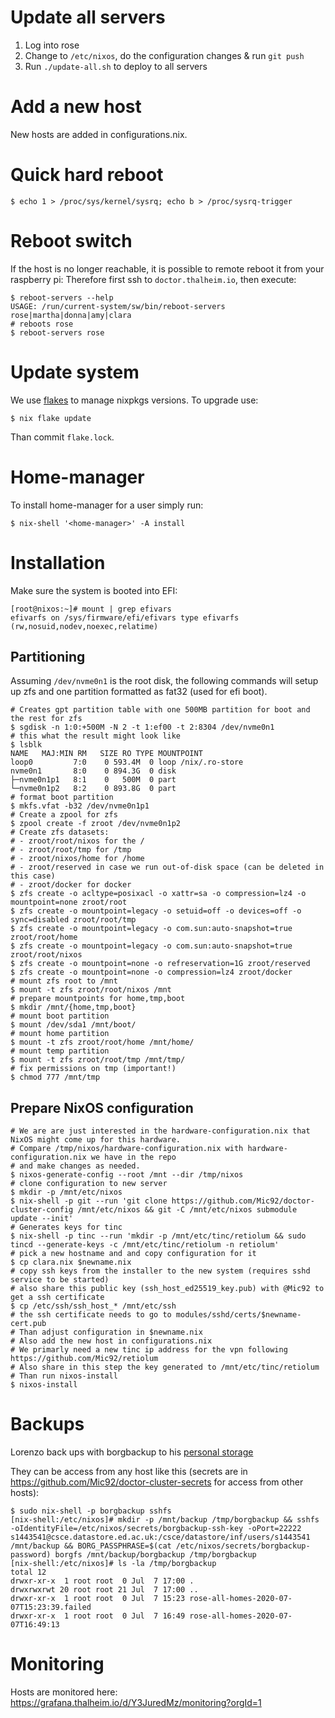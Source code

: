 # Update all servers

1. Log into rose
2. Change to `/etc/nixos`, do the configuration changes & run `git push`
3. Run `./update-all.sh` to deploy to all servers

# Add a new host

New hosts are added in configurations.nix.

# Quick hard reboot

```console
$ echo 1 > /proc/sys/kernel/sysrq; echo b > /proc/sysrq-trigger
```

# Reboot switch

If the host is no longer reachable, it is possible to remote reboot it from your raspberry pi:
Therefore first ssh to `doctor.thalheim.io`, then execute:

```console
$ reboot-servers --help
USAGE: /run/current-system/sw/bin/reboot-servers rose|martha|donna|amy|clara
# reboots rose
$ reboot-servers rose
```

# Update system

We use [flakes](https://nixos.wiki/wiki/Flakes) to manage 
nixpkgs versions. To upgrade use:

``` console
$ nix flake update
```

Than commit `flake.lock`.

# Home-manager

To install home-manager for a user simply run:

``` console
$ nix-shell '<home-manager>' -A install
```

# Installation

Make sure the system is booted into EFI:

```
[root@nixos:~]# mount | grep efivars
efivarfs on /sys/firmware/efi/efivars type efivarfs (rw,nosuid,nodev,noexec,relatime)
```

## Partitioning

Assuming `/dev/nvme0n1` is the root disk, the following commands will setup up zfs and one
partition formatted as fat32 (used for efi boot).

```console
# Creates gpt partition table with one 500MB partition for boot and the rest for zfs
$ sgdisk -n 1:0:+500M -N 2 -t 1:ef00 -t 2:8304 /dev/nvme0n1
# this what the result might look like
$ lsblk
NAME   MAJ:MIN RM   SIZE RO TYPE MOUNTPOINT
loop0         7:0    0 593.4M  0 loop /nix/.ro-store
nvme0n1       8:0    0 894.3G  0 disk
├─nvme0n1p1   8:1    0   500M  0 part
└─nvme0n1p2   8:2    0 893.8G  0 part
# format boot partition
$ mkfs.vfat -b32 /dev/nvme0n1p1
# Create a zpool for zfs
$ zpool create -f zroot /dev/nvme0n1p2
# Create zfs datasets: 
# - zroot/root/nixos for the /
# - zroot/root/tmp for /tmp
# - zroot/nixos/home for /home
# - zroot/reserved in case we run out-of-disk space (can be deleted in this case)
# - zroot/docker for docker
$ zfs create -o acltype=posixacl -o xattr=sa -o compression=lz4 -o mountpoint=none zroot/root
$ zfs create -o mountpoint=legacy -o setuid=off -o devices=off -o sync=disabled zroot/root/tmp
$ zfs create -o mountpoint=legacy -o com.sun:auto-snapshot=true zroot/root/home
$ zfs create -o mountpoint=legacy -o com.sun:auto-snapshot=true zroot/root/nixos
$ zfs create -o mountpoint=none -o refreservation=1G zroot/reserved
$ zfs create -o mountpoint=none -o compression=lz4 zroot/docker
# mount zfs root to /mnt
$ mount -t zfs zroot/root/nixos /mnt
# prepare mountpoints for home,tmp,boot
$ mkdir /mnt/{home,tmp,boot}
# mount boot partition
$ mount /dev/sda1 /mnt/boot/
# mount home partition
$ mount -t zfs zroot/root/home /mnt/home/
# mount temp partition
$ mount -t zfs zroot/root/tmp /mnt/tmp/
# fix permissions on tmp (important!)
$ chmod 777 /mnt/tmp
```

## Prepare NixOS configuration

```console
# We are are just interested in the hardware-configuration.nix that NixOS might come up for this hardware.
# Compare /tmp/nixos/hardware-configuration.nix with hardware-configuration.nix we have in the repo
# and make changes as needed.
$ nixos-generate-config --root /mnt --dir /tmp/nixos
# clone configuration to new server
$ mkdir -p /mnt/etc/nixos
$ nix-shell -p git --run 'git clone https://github.com/Mic92/doctor-cluster-config /mnt/etc/nixos && git -C /mnt/etc/nixos submodule update --init'
# Generates keys for tinc
$ nix-shell -p tinc --run 'mkdir -p /mnt/etc/tinc/retiolum && sudo tincd --generate-keys -c /mnt/etc/tinc/retiolum -n retiolum'
# pick a new hostname and and copy configuration for it
$ cp clara.nix $newname.nix
# copy ssh keys from the installer to the new system (requires sshd service to be started)
# also share this public key (ssh_host_ed25519_key.pub) with @Mic92 to get a ssh certificate
$ cp /etc/ssh/ssh_host_* /mnt/etc/ssh
# the ssh certificate needs to go to modules/sshd/certs/$newname-cert.pub
# Than adjust configuration in $newname.nix
# Also add the new host in configurations.nix
# We primarly need a new tinc ip address for the vpn following https://github.com/Mic92/retiolum
# Also share in this step the key generated to /mnt/etc/tinc/retiolum
# Than run nixos-install
$ nixos-install
```

# Backups

Lorenzo back ups with borgbackup to his [personal storage](https://www.ed.ac.uk/geosciences/intranet/it/data-storage/personal-storage)

They can be access from any host like this (secrets are in https://github.com/Mic92/doctor-cluster-secrets for access from other hosts):

```
$ sudo nix-shell -p borgbackup sshfs
[nix-shell:/etc/nixos]# mkdir -p /mnt/backup /tmp/borgbackup && sshfs -oIdentityFile=/etc/nixos/secrets/borgbackup-ssh-key -oPort=22222 s1443541@csce.datastore.ed.ac.uk:/csce/datastore/inf/users/s1443541 /mnt/backup && BORG_PASSPHRASE=$(cat /etc/nixos/secrets/borgbackup-password) borgfs /mnt/backup/borgbackup /tmp/borgbackup
[nix-shell:/etc/nixos]# ls -la /tmp/borgbackup
total 12
drwxr-xr-x  1 root root  0 Jul  7 17:00 .
drwxrwxrwt 20 root root 21 Jul  7 17:00 ..
drwxr-xr-x  1 root root  0 Jul  7 15:23 rose-all-homes-2020-07-07T15:23:39.failed
drwxr-xr-x  1 root root  0 Jul  7 16:49 rose-all-homes-2020-07-07T16:49:13
```

# Monitoring

Hosts are monitored here: https://grafana.thalheim.io/d/Y3JuredMz/monitoring?orgId=1

